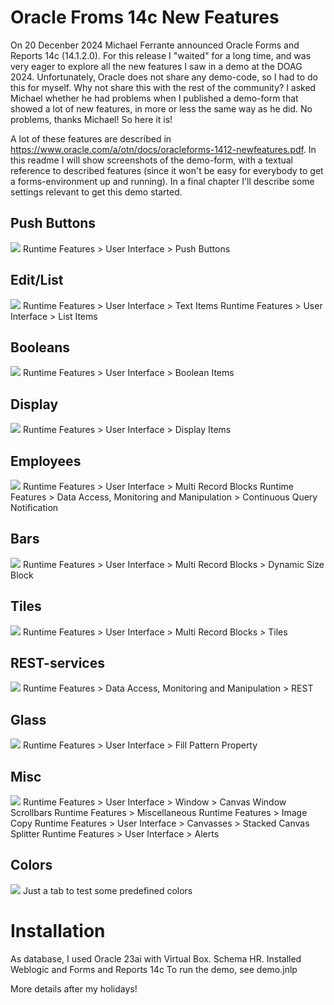 # Oracle Froms 14c New Features
 
On 20 Decenber 2024 Michael Ferrante announced Oracle Forms and Reports 14c (14.1.2.0). For this release I "waited" for a long time, and was very eager to explore all the new features I saw in a demo at the DOAG 2024. Unfortunately, Oracle does not share any demo-code, so I had to do this for myself.
Why not share this with the rest of the community? I asked Michael whether he had problems when I published a demo-form that showed a lot of new features, in more or less the same way as he did. No problems, thanks Michael! So here it is!

A lot of these features are described in https://www.oracle.com/a/otn/docs/oracleforms-1412-newfeatures.pdf. In this readme I will show screenshots of the demo-form, with a textual reference to described features (since it won't be easy for everybody to get a forms-environment up and running).
In a final chapter I'll describe some settings relevant to get this demo started.

## Push Buttons
![](resources/14c-pushbuttons.gif)
Runtime Features > User Interface > Push Buttons

## Edit/List
![](resources/14c-edit-list.gif)
Runtime Features > User Interface > Text Items
Runtime Features > User Interface > List Items

## Booleans
![](resources/14c-booleans.gif)
Runtime Features > User Interface > Boolean Items

## Display
![](resources/14c-display.gif)
Runtime Features > User Interface > Display Items

## Employees
![](resources/14c-emp.gif)
Runtime Features > User Interface > Multi Record Blocks
Runtime Features > Data Access, Monitoring and Manipulation > Continuous Query Notification

## Bars
![](resources/14c-bars.gif)
Runtime Features > User Interface > Multi Record Blocks > Dynamic Size Block

## Tiles
![](resources/14c-tiles.gif)
Runtime Features > User Interface > Multi Record Blocks > Tiles

## REST-services
![](resources/14c-rest.gif)
Runtime Features > Data Access, Monitoring and Manipulation > REST

## Glass
![](resources/14c-glass.gif)
Runtime Features > User Interface > Fill Pattern Property

## Misc
![](resources/14c-misc.gif)
Runtime Features > User Interface > Window > Canvas Window Scrollbars
Runtime Features > Miscellaneous Runtime Features > Image Copy
Runtime Features > User Interface > Canvasses > Stacked Canvas Splitter
Runtime Features > User Interface > Alerts

## Colors
![](resources/14c-colors.png)
Just a tab to test some predefined colors

# Installation
As database, I used Oracle 23ai with Virtual Box. Schema HR.
Installed Weblogic and Forms and Reports 14c
To run the demo, see demo.jnlp

More details after my holidays!
